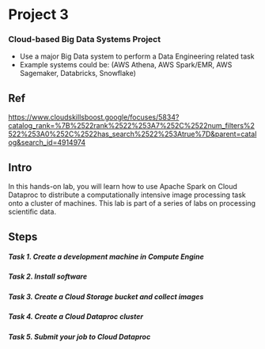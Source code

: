 # Project 3

### Cloud-based Big Data Systems Project

- Use a major Big Data system to perform a Data Engineering related task
- Example systems could be: (AWS Athena, AWS Spark/EMR, AWS Sagemaker, Databricks, Snowflake)



## Ref 

https://www.cloudskillsboost.google/focuses/5834?catalog_rank=%7B%2522rank%2522%253A7%252C%2522num_filters%2522%253A0%252C%2522has_search%2522%253Atrue%7D&parent=catalog&search_id=4914974



## Intro

In this hands-on lab, you will learn how to use Apache Spark on Cloud Dataproc to distribute a computationally intensive image processing task onto a cluster of machines. This lab is part of a series of labs on processing scientific data.



## Steps

##### Task 1. Create a development machine in Compute Engine



##### Task 2. Install software



##### Task 3. Create a Cloud Storage bucket and collect images



##### Task 4. Create a Cloud Dataproc cluster



##### Task 5. Submit your job to Cloud Dataproc

